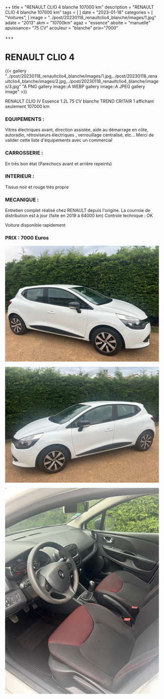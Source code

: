 ++
title = "RENAULT CLIO 4 blanche 107000 km"
description = "RENAULT CLIO 4 blanche 107000 km"
tags = [
]
date = "2023-01-18"
categories = [
    "Voitures",
]
image = "../post/20230118_renaultclio4_blanche/images/1.jpg"
adate = "2013"
akm = "10700km"
agaz = "essence"
aboite = "manuelle"
apuissance= "75 CV"
acouleur = "blanche"
prix="7000"

+++

# RENAULT CLIO 4

{{< gallery "../post/20230118_renaultclio4_blanche/images/1.jpg,../post/20230118_renaultclio4_blanche/images/2.jpg,../post/20230118_renaultclio4_blanche/images/3.jpg" "A PNG gallery image::A WEBP gallery image::A JPEG gallery image" >}}


RENAULT CLIO IV Essence 1.2L 75 CV blanche TREND  CRITAIR 1 affichant seulement 107000 km

### EQUIPEMENTS :
Vitres électriques avant, direction assistée, aide au démarrage en côte, autoradio, rétroviseurs électriques , verrouillage centralisé, etc...
Merci de valider cette liste d'équipements avec un commercial

### CARROSSERIE :
En très bon état (Parechocs avant et arrière repeints)

### INTERIEUR :
Tissus noir et rouge très propre

### MECANIQUE :
Entretien complet réalisé chez RENAULT depuis l'origine.
La courroie de distribution est à jour (faite en 2019 à 64000 km)
Controle technique : OK

Voiture disponible rapidement


### PRIX : 7000 Euros


<!-- more -->


![](images/1.jpg)

![](images/2.jpg)

![](images/3.jpg)

